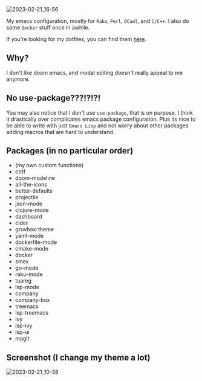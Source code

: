 ![2023-02-21_16-56](https://user-images.githubusercontent.com/75388349/220477712-54d1bfa2-fa6f-4042-954f-a20d8220db70.png)

My emacs configuration, mostly for `Raku`, `Perl`, `OCaml`, and `C/C++`. I also do some `Docker` stuff once in awhile.

If you're looking for my dotfiles, you can find them [here](https://github.com/rawleyfowler/dotfiles).

## Why?
I don't like doom emacs, and modal editing doesn't really appeal to me anymore.

## No use-package???!?!?!

You may also notice that I don't use `use-package`, that is on purpose. I think it
drastically over complicates emacs package configuration. Plus its nice to be able to
write with just `Emacs Lisp` and not worry about other packages adding macros that are hard to understand.

## Packages (in no particular order)
- (my own custom functions)
- ctrlf
- doom-modeline
- all-the-icons
- better-defaults
- projectile
- json-mode
- clojure-mode
- dashboard
- cider
- gruvbox-theme
- yaml-mode
- dockerfile-mode
- cmake-mode
- docker
- smex
- go-mode
- raku-mode
- tuareg
- lsp-mode
- company
- company-box
- treemacs
- lsp-treemacs
- ivy
- lsp-ivy
- lsp-ui
- magit

## Screenshot (I change my theme a lot)
![2023-02-21_10-38](https://user-images.githubusercontent.com/75388349/220405707-a3fe5af3-f829-483a-9845-6185dc1a79f1.png)
